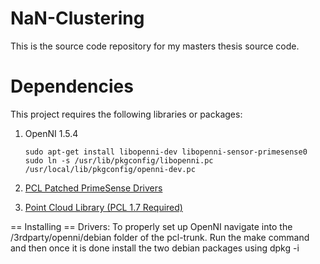 NaN-Clustering
==============

This is the source code repository for my masters thesis source code.

# Dependencies
This project requires the following libraries or packages: 

1. OpenNI 1.5.4
   
    ```
    sudo apt-get install libopenni-dev libopenni-sensor-primesense0 
    sudo ln -s /usr/lib/pkgconfig/libopenni.pc /usr/local/lib/pkgconfig/openni-dev.pc 
    ```

2. [PCL Patched PrimeSense Drivers](https://github.com/avin2/SensorKinect/downloads)
3. [Point Cloud Library (PCL 1.7 Required)](http://pointclouds.org/downloads/source.html)
 



== Installing  == 
Drivers: To properly set up OpenNI navigate into the /3rdparty/openni/debian folder of the pcl-trunk. Run the make command and then once it is done install the two debian packages using dpkg -i